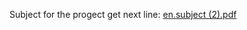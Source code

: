 Subject for the progect get next line:
[en.subject (2).pdf](https://github.com/ekaterina-akulova/ecole_42_learn/files/9122435/en.subject.2.pdf)
